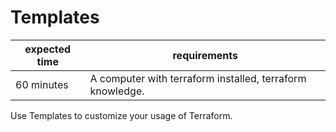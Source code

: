 # Templates

|expected time|requirements                                             |
|-------------|---------------------------------------------------------|
|60 minutes   |A computer with terraform installed, terraform knowledge.|


Use Templates to customize your usage of Terraform.

